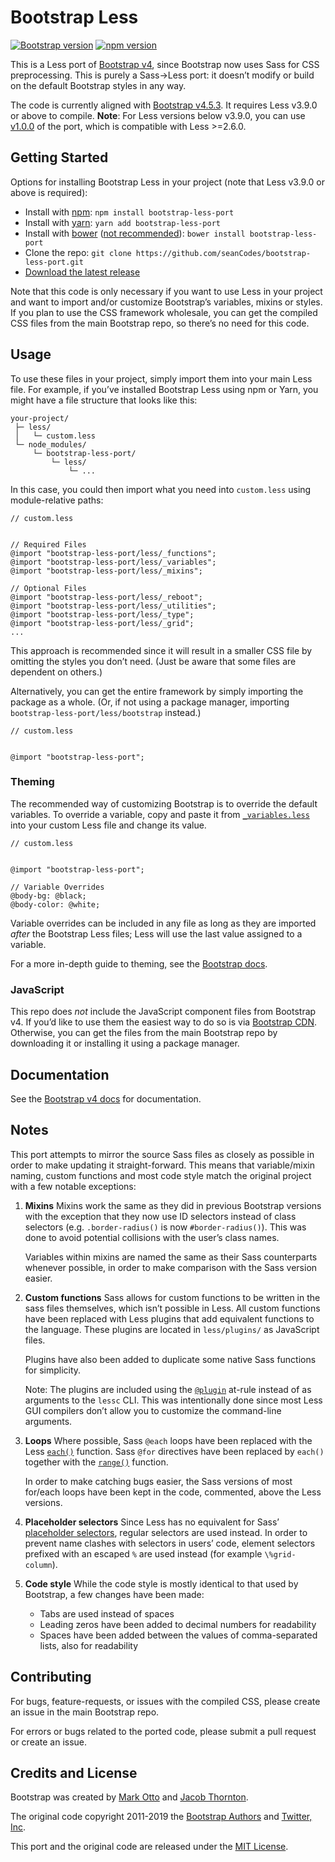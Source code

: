# Bootstrap Less

[![Bootstrap version](https://img.shields.io/badge/Bootstrap-v4.5.3-563d7c.svg?colorA=563d7c&colorB=555555)](https://github.com/twbs/bootstrap/tree/v4.5.3)
[![npm version](https://img.shields.io/npm/v/bootstrap-less-port.svg)](https://www.npmjs.com/package/bootstrap-less-port)

This is a Less port of [Bootstrap v4](http://getbootstrap.com/), since Bootstrap now uses Sass for CSS preprocessing. This is purely a Sass→Less port: it doesn’t modify or build on the default Bootstrap styles in any way.

The code is currently aligned with [Bootstrap v4.5.3](https://github.com/twbs/bootstrap/tree/v4.5.3). It requires Less v3.9.0 or above to compile. **Note**: For Less versions below v3.9.0, you can use [v1.0.0](https://github.com/seanCodes/bootstrap-less-port/tree/v1.0.0) of the port, which is compatible with Less >=2.6.0.



## Getting Started

Options for installing Bootstrap Less in your project (note that Less v3.9.0 or above is required):

- Install with [npm](https://www.npmjs.com/): `npm install bootstrap-less-port`
- Install with [yarn](https://yarnpkg.com/): `yarn add bootstrap-less-port`
- Install with [bower](https://yarnpkg.com/) ([not recommended](https://github.com/seanCodes/bootstrap-less-port/issues/10#issuecomment-444886935)): `bower install bootstrap-less-port`
- Clone the repo: `git clone https://github.com/seanCodes/bootstrap-less-port.git`
- [Download the latest release](https://github.com/seanCodes/bootstrap-less-port/archive/master.zip)

Note that this code is only necessary if you want to use Less in your project and want to import and/or customize Bootstrap’s variables, mixins or styles. If you plan to use the CSS framework wholesale, you can get the compiled CSS files from the main Bootstrap repo, so there’s no need for this code.



## Usage

To use these files in your project, simply import them into your main Less file. For example, if you’ve installed Bootstrap Less using npm or Yarn, you might have a file structure that looks like this:

```
your-project/
 ├─ less/
 │   └─ custom.less
 └─ node_modules/
     └─ bootstrap-less-port/
         └─ less/
             └─ ...
```

In this case, you could then import what you need into `custom.less` using module-relative paths:

```less
// custom.less


// Required Files
@import "bootstrap-less-port/less/_functions";
@import "bootstrap-less-port/less/_variables";
@import "bootstrap-less-port/less/_mixins";

// Optional Files
@import "bootstrap-less-port/less/_reboot";
@import "bootstrap-less-port/less/_utilities";
@import "bootstrap-less-port/less/_type";
@import "bootstrap-less-port/less/_grid";
...
```

This approach is recommended since it will result in a smaller CSS file by omitting the styles you don’t need. (Just be aware that some files are dependent on others.)

Alternatively, you can get the entire framework by simply importing the package as a whole. (Or, if not using a package manager, importing `bootstrap-less-port/less/bootstrap` instead.)

```less
// custom.less


@import "bootstrap-less-port";
```


### Theming

The recommended way of customizing Bootstrap is to override the default variables. To override a variable, copy and paste it from [`_variables.less`](https://github.com/seanCodes/bootstrap-less-port/blob/master/less/_variables.less) into your custom Less file and change its value.

```less
// custom.less


@import "bootstrap-less-port";

// Variable Overrides
@body-bg: @black;
@body-color: @white;
```

Variable overrides can be included in any file as long as they are imported _after_ the Bootstrap Less files; Less will use the last value assigned to a variable.

For a more in-depth guide to theming, see the [Bootstrap docs](http://getbootstrap.com/docs/4.0/getting-started/theming/).


### JavaScript

This repo does _not_ include the JavaScript component files from Bootstrap v4. If you’d like to use them the easiest way to do so is via [Bootstrap CDN](https://www.bootstrapcdn.com/#quickstartjsbundle4_0_0_form). Otherwise, you can get the files from the main Bootstrap repo by downloading it or installing it using a package manager.



## Documentation

See the [Bootstrap v4 docs](http://getbootstrap.com/docs/4.0/getting-started/introduction/) for documentation.



## Notes

This port attempts to mirror the source Sass files as closely as possible in order to make updating it straight-forward. This means that variable/mixin naming, custom functions and most code style match the original project with a few notable exceptions:

1. **Mixins** Mixins work the same as they did in previous Bootstrap versions with the exception that they now use ID selectors instead of class selectors (e.g. `.border-radius()` is now `#border-radius()`). This was done to avoid potential collisions with the user’s class names.

   Variables within mixins are named the same as their Sass counterparts whenever possible, in order to make comparison with the Sass version easier.

1. **Custom functions** Sass allows for custom functions to be written in the sass files themselves, which isn’t possible in Less. All custom functions have been replaced with Less plugins that add equivalent functions to the language. These plugins are located in `less/plugins/` as JavaScript files.

   Plugins have also been added to duplicate some native Sass functions for simplicity.

   Note: The plugins are included using the [`@plugin`](http://lesscss.org/features/#plugin-atrules-feature) at-rule instead of as arguments to the `lessc` CLI. This was intentionally done since most Less GUI compilers don’t allow you to customize the command-line arguments.

1. **Loops** Where possible, Sass `@each` loops have been replaced with the Less [`each()`](http://lesscss.org/functions/#list-functions-each) function. Sass `@for` directives have been replaced by `each()` together with the [`range()`](http://lesscss.org/functions/#list-functions-range) function.

   In order to make catching bugs easier, the Sass versions of most for/each loops have been kept in the code, commented, above the Less versions.

1. **Placeholder selectors** Since Less has no equivalent for Sass’ [placeholder selectors](https://sass-lang.com/documentation/style-rules/placeholder-selectors), regular selectors are used instead. In order to prevent name clashes with selectors in users’ code, element selectors prefixed with an escaped `%` are used instead (for example `\%grid-column`).

1. **Code style** While the code style is mostly identical to that used by Bootstrap, a few changes have been made:
   - Tabs are used instead of spaces
   - Leading zeros have been added to decimal numbers for readability
   - Spaces have been added between the values of comma-separated lists, also for readability



## Contributing

For bugs, feature-requests, or issues with the compiled CSS, please create an issue in the main Bootstrap repo.

For errors or bugs related to the ported code, please submit a pull request or create an issue.



## Credits and License

Bootstrap was created by [Mark Otto](https://github.com/mdo) and [Jacob Thornton](https://github.com/fat).

The original code copyright 2011-2019 the [Bootstrap Authors](https://github.com/twbs/bootstrap/graphs/contributors) and [Twitter, Inc](https://twitter.com).

This port and the original code are released under the [MIT License](https://github.com/twbs/bootstrap/blob/master/LICENSE).
